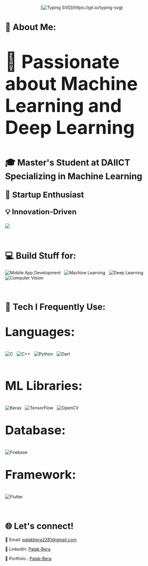 
<div align="center">

[![Typing SVG](https://readme-typing-svg.demolab.com?font=Fira+Code&pause=1000&duration=2500&color=1FFF0F&center=true&width=600&size=30&lines=Hi+%2C+I+am+Palak+Bera.;I+love+coffee+more+than+tea.;ML%2C+DL%2C+Flutter+--+my+tech+BFFs!)](https://git.io/typing-svg)


</div>

# 💫 About Me:
 
<p style="font-size: 60px; font-weight: bold;">🚀 Passionate about <strong>Machine Learning</strong> and <strong>Deep Learning</strong></p>
<p style="font-size: 28px; font-weight: bold;">🎓 Master's Student at <strong>DAIICT</strong> Specializing in Machine Learning</p>
<p style="font-size: 26px; font-weight: bold;">🌱 Startup Enthusiast</p>
<p style="font-size: 24px; font-weight: bold;">💡 Innovation-Driven</p>

![](https://komarev.com/ghpvc/?username=Palak-Bera&color=red&style=flat)

&nbsp;

    
# 💻 Build Stuff for:


  ![Mobile App Development](https://img.shields.io/badge/Mobile%20App%20Development-6C464F?style=for-the-badge&logoWidth=10)  &nbsp;
  ![Machine Learning](https://img.shields.io/badge/Machine%20Learning-337CA0?style=for-the-badge&logoWidth=10) &nbsp;
  ![Deep Learning](https://img.shields.io/badge/Deep%20Learning-4D5382?style=for-the-badge&logoWidth=10)  &nbsp;
  ![Computer Vision](https://img.shields.io/badge/Computer%20Vision-D16014?style=for-the-badge&logoWidth=10)  

&nbsp;

# 🔧 Tech I Frequently Use:

<p style="font-size: 40px; font-weight: bold;">Languages:</p>

![C](https://img.shields.io/badge/C-3D5A80?style=for-the-badge&logo=C&logoColor=white&logoWidth=10) &nbsp; 
![C++](https://img.shields.io/badge/C++-820263?style=for-the-badge&logo=C++&logoColor=white&logoWidth=10) &nbsp;
![Python](https://img.shields.io/badge/Python-939F5C?style=for-the-badge&logo=Python&logoColor=white&logoWidth=10) &nbsp; 
![Dart](https://img.shields.io/badge/Dart-%230175C2?style=for-the-badge&logo=dart&logoColor=white&logoWidth=10)

&nbsp;

<p style="font-size: 40px; font-weight: bold;">ML Libraries:</p>


![Keras](https://img.shields.io/badge/Keras-EC4140?style=for-the-badge&logo=keras&logoColor=white&logoWidth=10)  &nbsp;
![TensorFlow](https://img.shields.io/badge/TensorFlow-%23FF6F00?style=for-the-badge&logo=tensorflow&logoColor=white&logoWidth=10) &nbsp;
![OpenCV](https://img.shields.io/badge/OpenCV-%230D0D0D?style=for-the-badge&logo=opencv&logoColor=white&logoWidth=10)


<p style="font-size: 40px; font-weight: bold;">Database:</p>

![Firebase](https://img.shields.io/badge/Firebase-%23333?style=for-the-badge&logo=firebase&logoColor=white&logoWidth=10)

<p style="font-size: 40px; font-weight: bold;">Framework:</p>

![Flutter](https://img.shields.io/badge/Flutter-%234D8CFF?style=for-the-badge&logo=flutter&logoColor=white&logoWidth=10)


&nbsp;


 # 🌐 Let's connect!

📧 Email: [palakbera2281@gmail.com](mailto:palakbera2281@gmail.com)

💼 LinkedIn: [Palak-Bera](www.linkedin.com/in/palak-bera)

🙆 Portfolio : [Palak-Bera](https://palakbera.netlify.app/)


